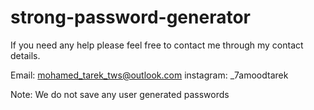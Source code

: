 # strong-password-generator

If you need any help please feel free to contact me through my contact details.

Email: mohamed_tarek_tws@outlook.com
instagram: _7amoodtarek

Note: We do not save any user generated passwords
